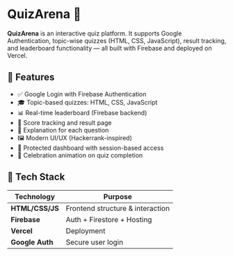 # QuizArena 🎯

**QuizArena** is an interactive quiz platform. It supports Google Authentication, topic-wise quizzes (HTML, CSS, JavaScript), result tracking, and leaderboard functionality — all built with Firebase and deployed on Vercel.

## 🚀 Features

- ✅ Google Login with Firebase Authentication  
- 🎓 Topic-based quizzes: HTML, CSS, JavaScript  
- 📊 Real-time leaderboard (Firebase backend)  
- 🏁 Score tracking and result page  
- 🧠 Explanation for each question  
- 🖼️ Modern UI/UX (Hackerrank-inspired)  
- 🔐 Protected dashboard with session-based access  
- 🎉 Celebration animation on quiz completion  

## 🔧 Tech Stack

| Technology      | Purpose                            |
|----------------|-------------------------------------|
| **HTML/CSS/JS**| Frontend structure & interaction    |
| **Firebase**   | Auth + Firestore + Hosting          |
| **Vercel**     | Deployment                          |
| **Google Auth**| Secure user login                   |

